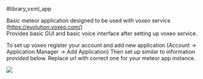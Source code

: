 #library_vxml_app

Basic meteor application designed to be used with voxeo service (https://evolution.voxeo.com/)</br>
Provides basic GUI and basic voice interface after setting up voxeo service.</br>

To set up voxeo register your account and add new application (Account -> Application Manager -> Add Application)
Then set up similar to information provided below. Replace url with correct one for your meteor app instance. 

<img src=https://cloud.githubusercontent.com/assets/2346590/15269984/797f4d02-1a10-11e6-9342-0f09b9ddcb67.png>
